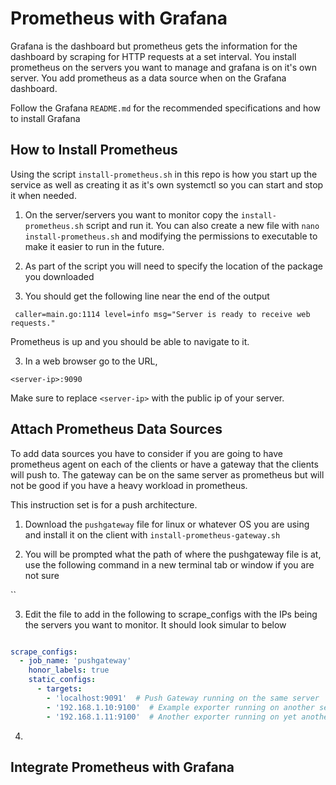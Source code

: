 # Prometheus with Grafana

Grafana is the dashboard but prometheus gets the information for the dashboard by scraping for HTTP requests at a set interval.
You install prometheus on the servers you want to manage and grafana is on it's own server. 
You add prometheus as a data source when on the Grafana dashboard.

Follow the Grafana `README.md` for the recommended specifications and how to install Grafana

## How to Install Prometheus

Using the script `install-prometheus.sh` in this repo is how you start up the service as well as creating it as it's own systemctl so you can start and stop it when needed.

1. On the server/servers you want to monitor copy the `install-prometheus.sh` script and run it. You can also create a new file with `nano install-prometheus.sh` and modifying the permissions to executable to make it easier to run in the future.

2. As part of the script you will need to specify the location of the package you downloaded

2. You should get the following line near the end of the output

` caller=main.go:1114 level=info msg="Server is ready to receive web requests."`

Prometheus is up and you should be able to navigate to it.

3. In a web browser go to the URL,

`<server-ip>:9090`

Make sure to replace `<server-ip>` with the public ip of your server.

## Attach Prometheus Data Sources

To add data sources you have to consider if you are going to have prometheus agent on each of the clients or have a gateway that the clients will push to.
The gateway can be on the same server as prometheus but will not be good if you have a heavy workload in prometheus.

This instruction set is for a push architecture.

1. Download the `pushgateway` file for linux or whatever OS you are using and install it on the client with `install-prometheus-gateway.sh`

2. You will be prompted what the path of where the pushgateway file is at, use the following command in a new terminal tab or window if you are not sure

``

3. Edit the file to add in the following to scrape_configs with the IPs being the servers you want to monitor.
It should look simular to below

```yml

scrape_configs:
  - job_name: 'pushgateway'
    honor_labels: true
    static_configs:
      - targets:
        - 'localhost:9091'  # Push Gateway running on the same server
        - '192.168.1.10:9100'  # Example exporter running on another server
        - '192.168.1.11:9100'  # Another exporter running on yet another server

```

4. 

## Integrate Prometheus with Grafana

